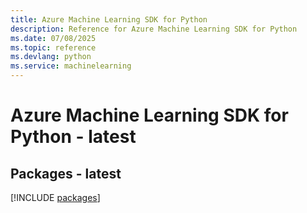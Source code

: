 ```yaml
---
title: Azure Machine Learning SDK for Python
description: Reference for Azure Machine Learning SDK for Python
ms.date: 07/08/2025
ms.topic: reference
ms.devlang: python
ms.service: machinelearning
---
```

# Azure Machine Learning SDK for Python - latest
## Packages - latest
[!INCLUDE [packages](machine-learning-index.md)]